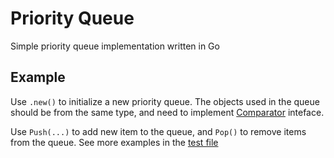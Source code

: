 # Priority Queue
Simple priority queue implementation written in Go

## Example
Use `.new()` to initialize a new priority queue.
The objects used in the queue should be from the same type, and need to implement [Comparator](https://github.com/gilomer/priority-queue/blob/main/priorityqueue/pq.go#L10) inteface.

Use `Push(...)` to add new item to the queue, and `Pop()` to remove items from the queue.
See more examples in the [test file](https://github.com/gilomer/priority-queue/blob/main/test/pq_test.go)

